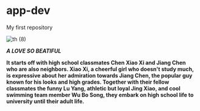 # app-dev
My first repository

![th (8)](https://github.com/cherry0302Ann/app-dev/assets/133980049/a3aa5ac5-20b2-42b4-990f-360937f4628a)

***A LOVE SO BEATIFUL***

**It starts off with high school classmates Chen Xiao Xi and Jiang Chen who are also neighbors. Xiao Xi, a cheerful girl who doesn't study much, is expressive about her admiration towards Jiang Chen, the popular guy known for his looks and high grades. Together with their fellow classmates the funny Lu Yang, athletic but loyal Jing Xiao, and cool swimming team member Wu Bo Song, they embark on high school life to university until their adult life.**

